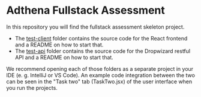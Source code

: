 Adthena Fullstack Assessment
========================

In this repository you will find the fullstack assessment skeleton project. 

* The [test-client](test-client) folder contains the source code for the React frontend and a README on how to start that.
* The [test-api](test-api) folder contains the source code for the Dropwizard restful API and a README on how to start that.

We recommend opening each of those folders as a separate project in your IDE (e. g. IntelliJ or VS Code).
An example code integration between the two can be seen in the "Task two" tab (TaskTwo.jsx) of the user interface when you run the projects. 